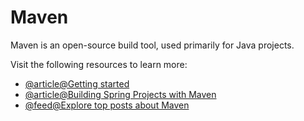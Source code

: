 # Maven

Maven is an open-source build tool, used primarily for Java projects.

Visit the following resources to learn more:

- [@article@Getting started](https://maven.apache.org/guides/getting-started/)
- [@article@Building Spring Projects with Maven](https://www.baeldung.com/spring-with-maven)
- [@feed@Explore top posts about Maven](https://app.daily.dev/tags/maven?ref=roadmapsh)
